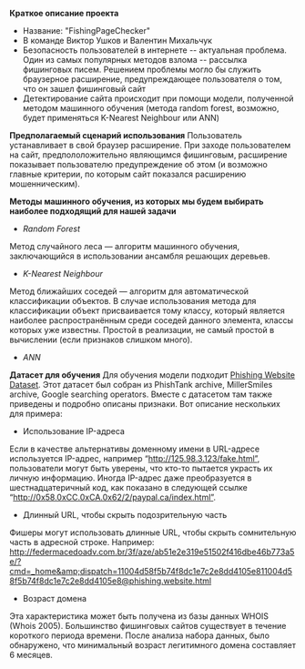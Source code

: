 **Краткое описание проекта**
- Название: "FishingPageChecker"
- В команде Виктор Ушков и Валентин Михальчук
- Безопасность пользователей в интернете -- актуальная проблема. Один из самых популярных методов взлома --  рассылка фишинговых писем. Решением проблемы могло бы служить браузерное расширение, предупреждающее пользователя о том, что он зашел фишинговый сайт
- Детектирование сайта происходит при помощи модели, полученной методом машинного обучения (метода random forest, возможно, будет применяться K-Nearest Neighbour или ANN)

**Предполагаемый сценарий использования**
Пользователь устанавливает в свой браузер расширение. При заходе пользователем на сайт, предпололожительно являющимся фишинговым, расширение показывает пользователю предупреждение об этом (и возможно главные критерии, по которым сайт показался расширению мошенническим).

**Методы  машинного обучения, из которых мы будем выбирать наиболее подходящий для нашей задачи**
- *Random Forest*

Метод случайного леса — алгоритм машинного обучения, заключающийся в использовании ансамбля решающих деревьев.
- *K-Nearest Neighbour*

Метод ближайших соседей —  алгоритм для автоматической классификации объектов. В случае использования метода для классификации объект присваивается тому классу, который является наиболее распространённым среди соседей данного элемента, классы которых уже известны.
Простой в реализации, не самый простой в вычислении (если признаков слишком много).
- *ANN*

**Датасет для обучения**
Для обучения модели подходит [Phishing Website Dataset](https://archive.ics.uci.edu/dataset/327/phishing+websites). Этот датасет был собран из PhishTank archive, MillerSmiles archive, Google searching operators.
Вместе с датасетом там также приведены и подробно описаны признаки. Вот описание нескольких для примера:
- Использование IP-адреса

Если в качестве альтернативы доменному имени в URL-адресе используется IP-адрес, например “http://125.98.3.123/fake.html”, пользователи могут быть уверены, что кто-то пытается украсть их личную информацию. Иногда IP-адрес даже преобразуется в шестнадцатеричный код, как показано в следующей ссылке “http://0x58.0xCC.0xCA.0x62/2/paypal.ca/index.html”. 
- Длинный URL, чтобы скрыть подозрительную часть

Фишеры могут использовать длинные URL, чтобы скрыть сомнительную часть в адресной строке. Например:
http://federmacedoadv.com.br/3f/aze/ab51e2e319e51502f416dbe46b773a5e/?cmd=_home&amp;dispatch=11004d58f5b74f8dc1e7c2e8dd4105e811004d58f5b74f8dc1e7c2e8dd4105e8@phishing.website.html
- Возраст домена

Эта характеристика может быть получена из базы данных WHOIS (Whois 2005). Большинство фишинговых сайтов существует в течение короткого периода времени. После анализа набора данных, было обнаружено, что минимальный возраст легитимного домена составляет 6 месяцев. 


